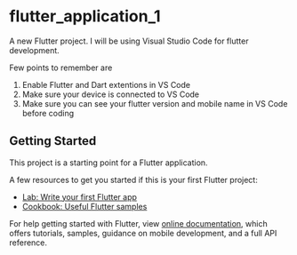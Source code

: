 # flutter_application_1

A new Flutter project. I will be using Visual Studio Code for flutter development. 

Few points to remember are

1) Enable Flutter and Dart extentions in VS Code
2) Make sure your device is connected to VS Code
3) Make sure you can see your flutter version and mobile name in VS Code before coding

## Getting Started

This project is a starting point for a Flutter application.

A few resources to get you started if this is your first Flutter project:

- [Lab: Write your first Flutter app](https://flutter.dev/docs/get-started/codelab)
- [Cookbook: Useful Flutter samples](https://flutter.dev/docs/cookbook)

For help getting started with Flutter, view 
[online documentation](https://flutter.dev/docs), which offers tutorials,
samples, guidance on mobile development, and a full API reference.
